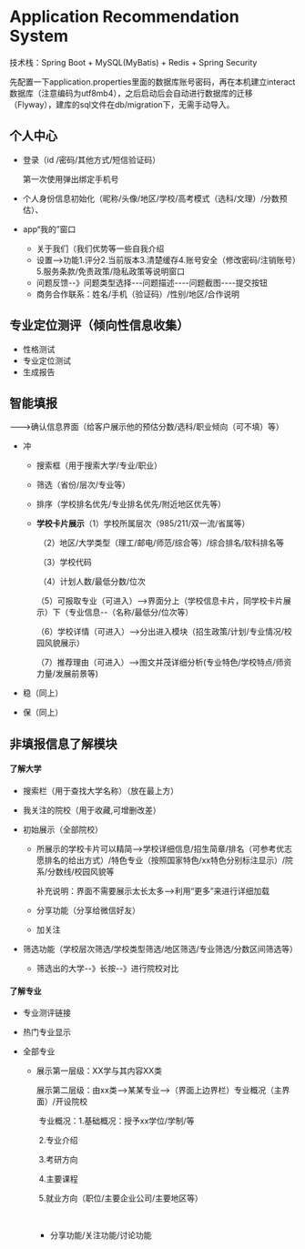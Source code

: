 # Application Recommendation System
技术栈：Spring Boot + MySQL(MyBatis) + Redis + Spring Security

先配置一下application.properties里面的数据库账号密码，再在本机建立interact数据库（注意编码为utf8mb4），之后启动后会自动进行数据库的迁移（Flyway），建库的sql文件在db/migration下，无需手动导入。

## 个人中心

* 登录（id /密码/其他方式/短信验证码）

  第一次使用弹出绑定手机号

* 个人身份信息初始化（昵称/头像/地区/学校/高考模式（选科/文理）/分数预估）、

* app“我的”窗口   

  * 关于我们（我们优势等一些自我介绍
  * 设置-->功能1.评分2.当前版本3.清楚缓存4.账号安全（修改密码/注销账号）5.服务条款/免责政策/隐私政策等说明窗口
  * 问题反馈--》问题类型选择---问题描述----问题截图----提交按钮
  * 商务合作联系：姓名/手机（验证码）/性别/地区/合作说明

## 专业定位测评（倾向性信息收集）

* 性格测试
* 专业定位测试
* 生成报告

## 智能填报

--->确认信息界面（给客户展示他的预估分数/选科/职业倾向（可不填）等）

* 冲

  - 搜索框（用于搜索大学/专业/职业）

  - 筛选（省份/层次/专业等）

  - 排序（学校排名优先/专业排名优先/附近地区优先等）

  - **学校卡片展示**（1）学校所属层次（985/211/双一流/省属等）

    ​               （2）地区/大学类型（理工/邮电/师范/综合等）/综合排名/软科排名等

    ​               （3）学校代码

    ​               （4）计划人数/最低分数/位次

    ​               （5）可报取专业（可进入）-->界面分上（学校信息卡片，同学校卡片展示）下（专业信息--（名称/最低分/位次等）

    ​               （6）学校详情（可进入）-->分出进入模块（招生政策/计划/专业情况/校园风貌展示）

    ​               （7）推荐理由（可进入）-->图文并茂详细分析(专业特色/学校特点/师资力量/发展前景等)

* 稳（同上）

* 保（同上）

## 非填报信息了解模块

#### 了解大学

* 搜索栏（用于查找大学名称）（放在最上方）

* 我关注的院校（用于收藏,可增删改差）

* 初始展示（全部院校）

  * 所展示的学校卡片可以精简-->学校详细信息/招生简章/排名（可参考优志愿排名的给出方式）/特色专业（按照国家特色/xx特色分别标注显示）/院系/分数线/校园风貌等

    补充说明：界面不需要展示太长太多-->利用“更多”来进行详细加载

  * 分享功能（分享给微信好友）

  * 加关注

* 筛选功能（学校层次筛选/学校类型筛选/地区筛选/专业筛选/分数区间筛选等）

  * 筛选出的大学--》长按--》进行院校对比

#### 了解专业

* 专业测评链接

* 热门专业显示

* 全部专业

  * 展示第一层级：XX学与其内容XX类

    展示第二层级：由xx类-->某某专业-->（界面上边界栏）专业概况（主界面）/开设院校

    ​                           专业概况：1.基础概况：授予xx学位/学制/等

    ​                                               2.专业介绍

    ​                                               3.考研方向 

    ​                                               4.主要课程

    ​                                               5.就业方向（职位/主要企业公司/主要地区等）

    ​           

    * 分享功能/关注功能/讨论功能

